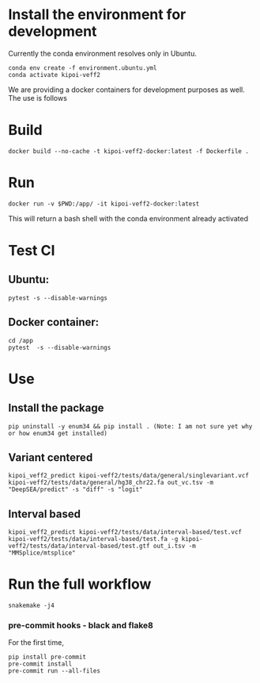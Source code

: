 # Install the environment for development
Currently the conda environment resolves only in Ubuntu. 

```
conda env create -f environment.ubuntu.yml
conda activate kipoi-veff2
```

We are providing a docker containers for development purposes as well. The use is follows

# Build
```
docker build --no-cache -t kipoi-veff2-docker:latest -f Dockerfile .

```

# Run 
```
docker run -v $PWD:/app/ -it kipoi-veff2-docker:latest

```

This will return a bash shell with the conda environment already activated

# Test CI

## Ubuntu:
```
pytest -s --disable-warnings
```

## Docker container: 
```
cd /app
pytest  -s --disable-warnings
```
# Use

## Install the package

```
pip uninstall -y enum34 && pip install . (Note: I am not sure yet why or how enum34 get installed)
```
## Variant centered
```
kipoi_veff2_predict kipoi-veff2/tests/data/general/singlevariant.vcf kipoi-veff2/tests/data/general/hg38_chr22.fa out_vc.tsv -m "DeepSEA/predict" -s "diff" -s "logit"
```

## Interval based

```
kipoi_veff2_predict kipoi-veff2/tests/data/interval-based/test.vcf kipoi-veff2/tests/data/interval-based/test.fa -g kipoi-veff2/tests/data/interval-based/test.gtf out_i.tsv -m "MMSplice/mtsplice"

```

# Run the full workflow

```
snakemake -j4
```

### pre-commit hooks - black and flake8

For the first time,
```
pip install pre-commit 
pre-commit install
pre-commit run --all-files
```
